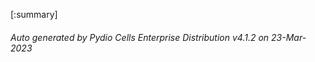








[:summary]

###### Auto generated by Pydio Cells Enterprise Distribution v4.1.2 on 23-Mar-2023
